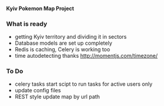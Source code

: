 #### Kyiv Pokemon Map Project

### What is ready
- getting Kyiv territory and dividing it in sectors
- Database models are set up completely
- Redis is caching, Celery is working too
- time autodetecting thanks http://momentjs.com/timezone/

### To Do
- celery tasks start scipt to run tasks for active users only
- update config files
- REST style update map by url path